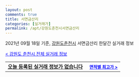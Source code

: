 ```yaml
---
layout: post
comments: true
title: 서면금산리
categories: [실거래가]
permalink: /apt/강원도춘천시서면금산리
---
```


2021년 09월 18일 기준, <a href="/apt/강원도춘천시">강원도춘천시</a> 서면금산리 한달간 실거래 정보

<a style="color: blue;" href="/apt/강원도춘천시">< 강원도 춘천시 전체 실거래 정보</a>
<!---- start ---->
<table>
  <tr>
    <td colspan="4" style="font-weight: bold;"><a href="/apt/강원도춘천시서면금산리{name_without_space}">오늘 등록된 실거래 정보가 없습니다</a> &nbsp;&nbsp;&nbsp; <a style="color: blue; font-size: smaller;" href="/apt/강원도춘천시서면금산리{name_without_space}">면적별 최고가 ></a></td>
  </tr>
    
</table>
<!---- end ---->
    